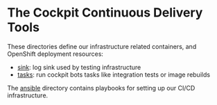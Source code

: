 The Cockpit Continuous Delivery Tools
=====================================

These directories define our infrastructure related containers, and OpenShift
deployment resources:

 * [sink](./sink/): log sink used by testing infrastructure
 * [tasks](./tasks/): run cockpit bots tasks like integration tests or image rebuilds

The [ansible](./ansible/) directory contains playbooks for setting up our CI/CD
infrastructure.
